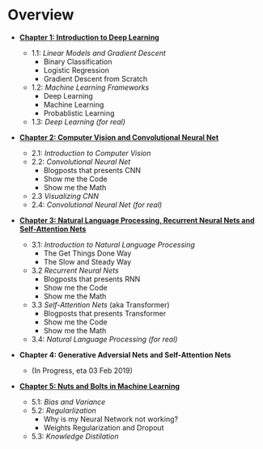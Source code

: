 
# Overview

- [**Chapter 1: Introduction to Deep Learning**](https://github.com/datasciencesg/workshops/tree/master/LearnItYourself/Beginners/Chapter1.md)
  - 1.1: *Linear Models and Gradient Descent*
    - Binary Classification
    - Logistic Regression
    - Gradient Descent from Scratch
  - 1.2: *Machine Learning Frameworks*
    - Deep Learning
    - Machine Learning
    - Probablistic Learning
  - 1.3: *Deep Learning (for real)*

- [**Chapter 2: Computer Vision and Convolutional Neural Net**](https://github.com/datasciencesg/workshops/tree/master/LearnItYourself/Beginners/Chapter2.md)
  - 2.1: *Introduction to Computer Vision*
  - 2.2: *Convolutional Neural Net*
    - Blogposts that presents CNN
    - Show me the Code
    - Show me the Math
  - 2.3 *Visualizing CNN*
  - 2.4: *Convolutional Neural Net (for real)*
  
  
- [**Chapter 3: Natural Language Processing, Recurrent Neural Nets and Self-Attention Nets**](https://github.com/datasciencesg/workshops/tree/master/LearnItYourself/Beginners/Chapter3.md)
  - 3.1: *Introduction to Natural Language Processing*
    - The Get Things Done Way
    - The Slow and Steady Way
  - 3.2 *Recurrent Neural Nets*
    - Blogposts that presents RNN
    - Show me the Code
    - Show me the Math
  - 3.3 *Self-Attention Nets* (aka Transformer)
     - Blogposts that presents Transformer
     - Show me the Code
     - Show me the Math
  - 3.4: *Natural Language Processing (for real)*
 
 
- **Chapter 4: Generative Adversial Nets and Self-Attention Nets** 
  - (In Progress, eta 03 Feb 2019)
 
 
- [**Chapter 5: Nuts and Bolts in Machine Learning**](https://github.com/datasciencesg/workshops/tree/master/LearnItYourself/Beginners/Chapter5.md)
  - 5.1: *Bias and Variance*
  - 5.2: *Regularlization*
    - Why is my Neural Network not working?
    - Weights Regularization and Dropout
  - 5.3: *Knowledge Distilation*
